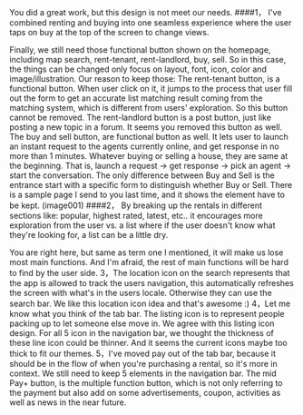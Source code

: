 You did a great work, but this design is not meet our needs.
####1，
    I've combined renting and buying into one seamless experience where the user taps on buy at the top of the screen to change views.
    
Finally, we still need those functional button shown on the homepage, including map search, rent-tenant, rent-landlord, buy, sell. So in this case, the things can be changed only focus on layout, font, icon, color and image/illustration.
Our reason to keep those:
The rent-tenant button, is a functional button. When user click on it, it jumps to the process that user fill out the form to get an accurate list matching result coming from the matching system, which is different from users' exploration. So this button cannot be removed.
The rent-landlord button is a post button, just like posting a new topic in a forum. It seems you removed this button as well.
The buy and sell button, are functional button as well. It lets user to launch an instant request to the agents currently online, and get response in no more than 1 minutes. Whatever buying or selling a house, they are same at the beginning. That is, launch a request -> get response -> pick an agent -> start the conversation. The only difference between Buy and Sell is the entrance start with a specific form to distinguish whether Buy or Sell.
There is a sample page I send to you last time, and it shows the element have to be kept. (image001)
####2，
    By breaking up the rentals in different sections like: popular, highest rated, latest, etc.. it encourages more exploration from the user vs. a list where if the user doesn't know what they're looking for, a list can be a little dry.
    
You are right here, but same as term one I mentioned, it will make us lose most main functions. And I'm afraid, the rest of main functions will be hard to find by the user side.
    3，The location icon on the search represents that the app is allowed to track the users navigation, this automatically refreshes the screen with what's in the users locale. Otherwise they can use the search bar.
We like this location icon idea and that's awesome :)
    4，Let me know what you think of the tab bar. The listing icon is to represent people packing up to let someone else move in.
We agree with this listing icon design.
For all 5 icon in the navigation bar, we thought the thickness of these line icon could be thinner.  And it seems the current icons maybe too thick to fit our themes.
    5，I've moved pay out of the tab bar, because it should be in the flow of when you're purchasing a rental, so it's more in context.
We still need to keep 5 elements in the navigation bar. 
The mid Pay+ button, is the multiple function button, which is not only referring to the payment but also add on some advertisements, coupon, activities as well as news in the near future. 
